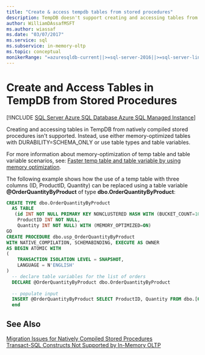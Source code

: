 ```yaml
---
title: "Create & access tempdb tables from stored procedures"
description: TempDB doesn't support creating and accessing tables from natively compiled stored procedures. Use memory-optimized tables, or table types and table variables.
author: WilliamDAssafMSFT
ms.author: wiassaf
ms.date: "03/07/2017"
ms.service: sql
ms.subservice: in-memory-oltp
ms.topic: conceptual
monikerRange: "=azuresqldb-current||>=sql-server-2016||>=sql-server-linux-2017||=azuresqldb-mi-current"
---
```

# Create and Access Tables in TempDB from Stored Procedures
[!INCLUDE [SQL Server Azure SQL Database Azure SQL Managed Instance](../../includes/applies-to-version/sql-asdb-asdbmi.md)]

  Creating and accessing tables in TempDB from natively compiled stored procedures isn't supported. Instead, use either memory-optimized tables with DURABILITY=SCHEMA_ONLY or use table types and table variables. 

For more information about memory-optimization of temp table and table variable scenarios, see: [Faster temp table and table variable by using memory optimization](../../relational-databases/in-memory-oltp/faster-temp-table-and-table-variable-by-using-memory-optimization.md).
  
  The following example shows how the use of a temp table with three columns (ID, ProductID, Quantity) can be replaced using a table variable **\@OrderQuantityByProduct** of type **dbo.OrderQuantityByProduct**:  
  
```sql  
CREATE TYPE dbo.OrderQuantityByProduct   
  AS TABLE   
   (id INT NOT NULL PRIMARY KEY NONCLUSTERED HASH WITH (BUCKET_COUNT=100000),   
    ProductID INT NOT NULL,   
    Quantity INT NOT NULL) WITH (MEMORY_OPTIMIZED=ON)  
GO  
CREATE PROCEDURE dbo.usp_OrderQuantityByProduct   
WITH NATIVE_COMPILATION, SCHEMABINDING, EXECUTE AS OWNER  
AS BEGIN ATOMIC WITH   
(  
    TRANSACTION ISOLATION LEVEL = SNAPSHOT,  
    LANGUAGE = N'ENGLISH'  
)  
  -- declare table variables for the list of orders   
  DECLARE @OrderQuantityByProduct dbo.OrderQuantityByProduct  
  
  -- populate input  
  INSERT @OrderQuantityByProduct SELECT ProductID, Quantity FROM dbo.[Order Details]  
  end  
```  
  
## See Also  
 [Migration Issues for Natively Compiled Stored Procedures](./a-guide-to-query-processing-for-memory-optimized-tables.md)   
 [Transact-SQL Constructs Not Supported by In-Memory OLTP](../../relational-databases/in-memory-oltp/transact-sql-constructs-not-supported-by-in-memory-oltp.md)  
  
